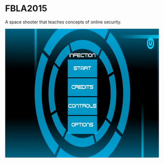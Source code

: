 # FBLA2015

A space shooter that teaches concepts of online security. 

<img src="https://github.com/Jimmt/jimmt.github.io/blob/cd6cfbc217fb68befd8d2361cdcaa0e4a77424d3/images/projects/fbla_screen.png" width="800px" height="424" />
